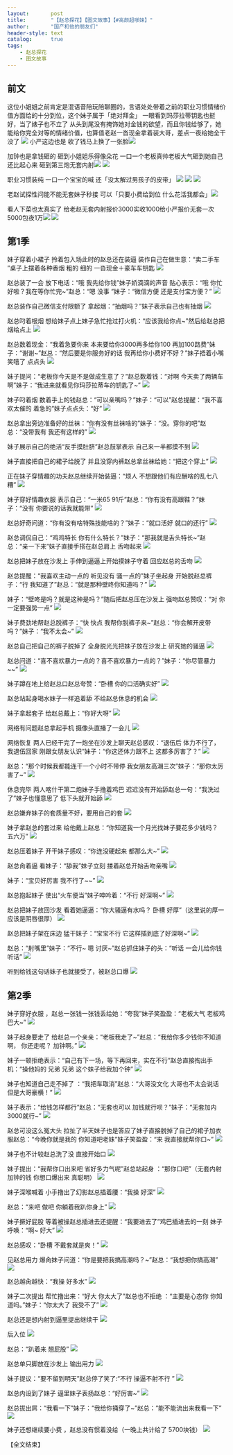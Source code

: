 ```yaml
---
layout:       post
title:        "【赵总探花】【图文故事】【#高颜超嗲妹】"
author:       "国产和他的朋友们"
header-style: text
catalog:      true
tags:
    - 赵总探花
    - 图文故事
---
```


## 前文

这位小姐姐之前肯定是混语音陪玩陪聊圈的，言语处处带着之前的职业习惯情绪价值方面给的十分到位，这个妹子属于「绝对拜金」 一眼看到玛莎拉蒂钥匙也挺好，当了婊子也不立了 从头到尾没有掩饰她对金钱的欲望，而且你钱给够了，她能给你完全对等的情绪价值，也算值老赵一沓现金拿着装大哥，差点一夜给她全干没了
![](https://tju.7pzzv.us/tupian/forum/202502/07/190324lm2zvbeuzrmu3elb.gif)
小严这边也是 收了钱马上换了一张脸![](https://tju.7pzzv.us/tupian/forum/202502/08/214056zrzx8lxxg8gr444g.gif)

加钟也是拿钱砸的 砸到小姐姐乐得像朵花 一口一个老板真帅老板大气砸到她自己还比起心来 砸到第三炮无套内射![](https://tju.7pzzv.us/tupian/forum/202502/07/185735tw6advtwdlyq6lnl.gif)
![](https://tju.7pzzv.us/tupian/forum/202502/07/185739fvrvifoc2lcoxsr0.gif)

职业习惯装纯 一口一个宝宝的喊 还「没太解过男孩子的皮带」
![](https://tju.7pzzv.us/tupian/forum/202502/07/190332em2n7j74j8hh8enh.gif)
![](https://tju.7pzzv.us/tupian/forum/202502/07/190336vfpmq76ohnqnfpiy.gif)
![](https://tju.7pzzv.us/tupian/forum/202502/07/190339icz4kcvsasuekpus.gif)

老赵试探性问能不能无套妹子秒接 可以「只要小费给到位 什么花活我都会」![](https://tju.7pzzv.us/tupian/forum/202502/07/185751etcwzef30kjwhuec.gif)

看人下菜也太真实了 给老赵无套内射报价3000实收1000给小严报价无套一次5000包夜1万![](https://tju.7pzzv.us/tupian/forum/202502/07/185756h0jjbjs06qo9lgxj.gif)
![](https://tju.7pzzv.us/tupian/forum/202502/08/214052v0008od200o000l2.gif)

## 第1季

妹子穿着小裙子 拎着包入场此时的赵总还在装逼 装作自己在做生意：“卖二手车 ”桌子上摆着各种香烟 粗的 细的 一沓现金＋豪车车钥匙
![](https://tju.7pzzv.us/tupian/forum/202503/07/213656kemm7etssmrexmrx.gif)

赵总装了一会 放下电话：“哦 我先给你钱”妹子娇滴滴的声音 贴心表示：“哦 你忙好啦？我在等你忙完~”赵总：“嗯 没事 ”妹子：“微信方便 还是支付宝方便？”
![](https://tju.7pzzv.us/tupian/forum/202503/07/213709ehre1zmth4eie4lh.gif)

赵总装作自己微信支付限额了 拿起烟：“抽烟吗？”妹子表示自己也有抽烟
![](https://tju.7pzzv.us/tupian/forum/202503/07/213721dippp8bl4k8tzti0.gif)

赵总叼着根烟 想给妹子点上妹子急忙抢过打火机：“应该我给你点~”然后给赵总把烟给点上
![](https://tju.7pzzv.us/tupian/forum/202503/07/213731otswpt5wowwwwvwp.gif)

赵总数着现金：“我着急要你来 本来要给你3000再多给你100 再加100路费”妹子：“谢谢~”赵总：“然后要是你服务好的话 我再给你小费好不好？”妹子捂着小嘴笑嘻了 点点头
![](https://tju.7pzzv.us/tupian/forum/202503/07/213742xsaflhzk24te5srh.gif)

妹子提问：“老板你今天是不是做成生意了？”赵总数着钱：“对啊 今天卖了两辆车啊”妹子：“我进来就看见你玛莎拉蒂车的钥匙了~”
![](https://tju.7pzzv.us/tupian/forum/202503/07/213752sq3333r3d9t3r407.gif)

妹子叼着烟 数着手上的钱赵总：“可以亲嘴吗？”妹子：“可以”赵总提醒：“我不喜欢太催的 着急的”妹子点点头：“好”
![](https://tju.7pzzv.us/tupian/forum/202503/07/213803i0tq1qofka7xlfck.gif)

赵总拿出旁边准备好的丝袜：“你有没有丝袜啥的”妹子：“没。穿你的吧”赵总：“没带我有 我还有这样的”
![](https://tju.7pzzv.us/tupian/forum/202503/07/213817no5jwpjszx41qqqo.gif)

妹子展示自己的绝活“反手摸肚脐”赵总鼓掌表示 自己来一半都摸不到
![](https://tju.7pzzv.us/tupian/forum/202503/07/213829x7jempifsvbjh2h7.gif)

妹子直接把自己的裙子给脱了 并且没穿内裤赵总拿丝袜给她：“把这个穿上”
![](https://tju.7pzzv.us/tupian/forum/202503/07/213841eui00kaa0ig8a3se.gif)

正在妹子穿情趣的功夫赵总继续开始装逼：“烦人 不想跟他们有应酬啥的乱七八糟”
![](https://tju.7pzzv.us/tupian/forum/202503/07/213857heu2223orrl662xr.gif)

妹子穿好情趣衣服 表示自己：“一米65 91斤”赵总：“你有没有高跟鞋？”妹子：“没有 你要说的话我就能带”
![](https://tju.7pzzv.us/tupian/forum/202503/07/213913ai5z2srp8z2161k4.gif)

赵总好奇问道：“你有没有啥特殊技能啥的？”妹子：“就口活好 就口的还行”
![](https://tju.7pzzv.us/tupian/forum/202503/07/213924lndx3n7xadd4a7dd.gif)

赵总调侃自己：“鸡鸡特长 你有什么特长？”妹子：“那我就是舌头特长~”赵总：“亲一下来”妹子直接手搭在赵总肩上 舌吻起来
![](https://tju.7pzzv.us/tupian/forum/202503/07/213936k16f8nvffjepfyr1.gif)

赵总把妹子放在沙发上 手伸到逼逼上开始摸妹子守着 回应赵总的舌吻
![](https://tju.7pzzv.us/tupian/forum/202503/07/213947drmyiqryhrpiyd9z.gif)

赵总提醒：“我喜欢主动一点的 听见没有 骚一点的”妹子坐起身 开始脱赵总裤子：“行 我知道了”赵总：“就是那种壁咚你知道吗？”
![](https://tju.7pzzv.us/tupian/forum/202503/07/213958u6567v66zvhx1u4v.gif)

妹子：“壁咚是吗？就是这种是吗？”随后把赵总压在沙发上 强吻赵总赞叹：“对 你一定要强势一点”
![](https://tju.7pzzv.us/tupian/forum/202503/07/214007iihi6jpiu8g9iii6.gif)

妹子费劲地帮赵总脱裤子：“快 快点 我帮你脱裤子来~”赵总：“你会解开皮带吗？”妹子：“我不太会~”
![](https://tju.7pzzv.us/tupian/forum/202503/07/214018tpg2uf5nu9h25x4u.gif)

赵总自己把自己的裤子脱掉了 全身脱光光把妹子放在沙发上 研究她的骚逼
![](https://tju.7pzzv.us/tupian/forum/202503/07/214029s9r3l1xhllq1b0r1.gif)

赵总问道：“喜不喜欢暴力一点的？喜不喜欢暴力一点的？”妹子：“你尽管暴力~~”
![](https://tju.7pzzv.us/tupian/forum/202503/07/214040ymhzq1mx8ms03aqa.gif)

妹子蹲在地上给赵总口赵总夸赞：“卧槽 你的口活确实好”
![](https://tju.7pzzv.us/tupian/forum/202503/07/214057grogxo3eter3hodx.gif)

赵总站起身喝水妹子一样追着舔 不给赵总休息的机会
![](https://tju.7pzzv.us/tupian/forum/202503/07/214939fus3tau2uo99a25i.gif)

妹子拿起套子 给赵总戴上：“你好大呀”
![](https://tju.7pzzv.us/tupian/forum/202503/07/214116e071s67r7xwyzl37.gif)

网络有问题赵总拿起手机 摄像头直播了一会儿 
![](https://tju.7pzzv.us/tupian/forum/202503/07/214127xhhaagbmhjyazemy.gif)

网络恢复 两人已经干完了一炮坐在沙发上聊天赵总感叹：“退伍后 体力不行了，我退伍回家 刚跟女朋友认识”妹子：“你这还体力跟不上 这都多厉害了？”
![](https://tju.7pzzv.us/tupian/forum/202503/07/214137gx38mm83dr412928.gif)

赵总：“那个时候我都能连干一个小时不带停 我女朋友高潮三次”妹子：“那你太厉害了~”
![](https://tju.7pzzv.us/tupian/forum/202503/07/214146ietc4wtnj6w9ub4v.gif)

休息完毕 两人喀什干第二炮妹子手撸着鸡巴 迟迟没有开始舔赵总一句：“我洗过了”妹子也懂意思了 低下头就开始舔
![](https://tju.7pzzv.us/tupian/forum/202503/07/214157ip36ei0z1bwwq9pp.gif)

赵总嫌弃妹子的套质量不好，要用自己的套
![](https://tju.7pzzv.us/tupian/forum/202503/07/214209oezudde9d25obu8i.gif)

妹子拿赵总的套过来 给他戴上赵总：“你知道我一个月光找妹子要花多少钱吗？ 五六万”
![](https://tju.7pzzv.us/tupian/forum/202503/07/214219ag99jd9dcc9gcydz.gif)

赵总压着妹子 开干妹子感叹：“你连没硬起来 都那么大~”
![](https://tju.7pzzv.us/tupian/forum/202503/07/214230z4rr2nrrr6rv2arc.gif)

赵总肏着逼 看妹子：“舔我”妹子立刻 搂着赵总开始舌吻亲嘴
![](https://tju.7pzzv.us/tupian/forum/202503/07/214240c4ohh97d4rlzgzrt.gif)

妹子：“宝贝好厉害 我不行了~~”
![](https://tju.7pzzv.us/tupian/forum/202503/07/214251ndci5ztwdt5qzj33.gif)

赵总抱起妹子 使出“火车便当”妹子呻吟着：“不行 好深啊~”
![](https://tju.7pzzv.us/tupian/forum/202503/07/214259r4jzbsfsjasmss66.gif)

赵总把妹子放回沙发 看着她逼逼：“你大骚逼有水吗？ 卧槽 好厚”（这里说的厚一应该是阴唇很厚）
![](https://tju.7pzzv.us/tupian/forum/202503/07/214320nvgkyytt9b98vfs2.gif)

赵总把妹子架在床边 猛干妹子：“宝宝不行 它这样插到底了好深啊~”
![](https://tju.7pzzv.us/tupian/forum/202503/07/214329tie6firxrr7roqfx.gif)

赵总：“射嘴里”妹子：“不行~ 嗯 讨厌~”赵总抓住妹子的头：“听话 一会儿给你钱 听话”
![](https://tju.7pzzv.us/tupian/forum/202503/07/214340plgqkrzrqzk90zre.gif)

听到给钱这句话妹子也就接受了，被赵总口爆
![](https://tju.7pzzv.us/tupian/forum/202503/07/214348nnnazbu6ggj8k6lz.gif)

## 第2季

妹子穿好衣服 ，赵总一张钱一张钱丢给她：“夸我”妹子笑盈盈：“老板大气 老板鸡巴大~”
![](https://tju.7pzzv.us/tupian/forum/202503/07/214359iqal59zq9d5zlqq9.gif)

妹子起身要走了 给赵总一个亲亲：“老板我走了~”赵总：“我给你多少钱你不知道啊， 你还走呢？ 加钟啊。”
![](https://tju.7pzzv.us/tupian/forum/202503/07/214409bq5fjj0zd8p9tfz0.gif)

妹子一顿拒绝表示：“自己有下一场，等下再回来，实在不行”赵总直接掏出手机：“操他妈的 兄弟 兄弟 这个妹子给我加个钟”
![](https://tju.7pzzv.us/tupian/forum/202503/07/214418xy1kzygzjyunr0zf.gif)

妹子也知道自己走不掉了 ：“我把车取消”赵总：“大哥没文化 大哥也不太会说话 但是大哥豪横！”
![](https://tju.7pzzv.us/tupian/forum/202503/07/214426btis7oswohfnhtkw.gif)

妹子表示：“给钱怎样都行”赵总：“无套也可以 加钱就行呗？”妹子：“无套加内 3000就行~”
![](https://tju.7pzzv.us/tupian/forum/202503/07/214437lhpykv6d26fyzzyh.gif)

赵总可没这么冤大头 拉扯了半天妹子也是答应了妹子直接脱掉了自己的裙子加衣服赵总：“今晚你就是我的 你知道吧老妹”妹子笑盈盈：“来 我直接就帮你口~”
![](https://tju.7pzzv.us/tupian/forum/202503/07/214450uz61wr9zvrwitr6o.gif)

妹子也不计较赵总洗了没 直接开始口
![](https://tju.7pzzv.us/tupian/forum/202503/07/214500va1jtcvk1syuk7mz.gif)

妹子提出：“我帮你口出来吧 省好多力气呢”赵总站起身 ：“那你口吧”（无套内射加钟的钱 你想口爆出来 真聪明）
![](https://tju.7pzzv.us/tupian/forum/202503/07/214511owuptx4ww4r8tec4.gif)

妹子深喉喊着 小手撸出了幻影赵总插着腰：“我操 好深”
![](https://tju.7pzzv.us/tupian/forum/202503/07/214521tidt8su0e82e8ddr.gif)

赵总：“来吧 做吧 你躺着我趴你身上”
![](https://tju.7pzzv.us/tupian/forum/202503/07/214531zgfeapfuqcp74u6l.gif)

妹子撅好屁股 等着被操赵总插进去还提醒：“我要进去了”鸡巴插进去的一刻 妹子呼唤：“啊~ 好大”
![](https://tju.7pzzv.us/tupian/forum/202503/07/214541pyosivvc7kuu7kuj.gif)

赵总感叹：“卧槽 不戴套就是爽！”
![](https://tju.7pzzv.us/tupian/forum/202503/07/214553gyub956negdnyndm.gif)

见赵总用力 爆肏妹子问道：“你是要把我搞高潮吗？~”赵总：“我想把你搞高潮”
![](https://tju.7pzzv.us/tupian/forum/202503/07/214602edced7d5dtczl2tw.gif)

赵总越肏越快：“我操 好多水”
![](https://tju.7pzzv.us/tupian/forum/202503/07/214612nu2fw1v1spqqyupt.gif)

妹子二次提出 帮忙撸出来：“好大 你太大了”赵总也不拒绝 ：“主要是心态你 你知道吗。”妹子：“你太大了 我受不了”
![](https://tju.7pzzv.us/tupian/forum/202503/07/214622kfgcgg1g052k1cf1.gif)

赵总还是想内射到逼里提出继续干
![](https://tju.7pzzv.us/tupian/forum/202503/07/214633qy49ftskn94yo1zy.gif)

后入位
![](https://tju.7pzzv.us/tupian/forum/202503/07/214643tahq338h3q88a3qq.gif)

赵总：“趴着来 翘屁股”
![](https://tju.7pzzv.us/tupian/forum/202503/07/214650wszusdsulfyd5fbs.gif)

赵总单只脚放在沙发上 输出用力
![](https://tju.7pzzv.us/tupian/forum/202503/07/214658upzwbhyeynmpz02n.gif)

妹子提议：“要不留到明天”赵总停了笑了:“不行 操逼不射不行 ”
![](https://tju.7pzzv.us/tupian/forum/202503/07/214706qpzp5y55g5py5jyp.gif)

赵总内设到了妹子 逼里妹子表扬赵总：“好厉害~”
![](https://tju.7pzzv.us/tupian/forum/202503/07/214714u11yyxhqyw3jixjk.gif)

赵总拔出屌：“我看一下”妹子：“我给你捅穿了~”赵总：“能不能流出来我看一下”
![](https://tju.7pzzv.us/tupian/forum/202503/07/214726tj3126lv153gke30.gif)

妹子还想继续要小费 ，赵总没有惯着没给（一晚上共计给了 5700块钱）
![](https://tju.7pzzv.us/tupian/forum/202503/07/214742nml31o1ueleweqvv.gif)

【全文结束】